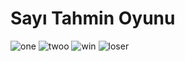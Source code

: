 # Sayı Tahmin Oyunu
![one](https://user-images.githubusercontent.com/43938354/113048959-c6762a00-91ab-11eb-92fd-77a160fd5cc4.png)
![twoo](https://user-images.githubusercontent.com/43938354/113048607-667f8380-91ab-11eb-946a-df31a0eb1291.png)
![win](https://user-images.githubusercontent.com/43938354/113048636-6d0dfb00-91ab-11eb-872e-704b6af197fd.png)
![loser](https://user-images.githubusercontent.com/43938354/113048663-74cd9f80-91ab-11eb-8284-3a9cfe02c6b5.png)

